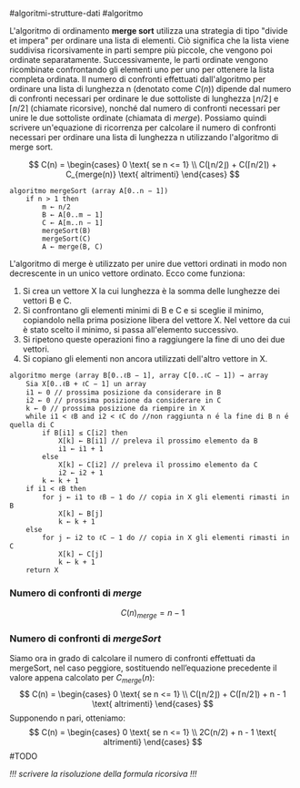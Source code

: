 #algoritmi-strutture-dati  #algoritmo 

L'algoritmo di ordinamento **merge sort** utilizza una strategia di tipo "divide et impera" per ordinare una lista di elementi. Ciò significa che la lista viene suddivisa ricorsivamente in parti sempre più piccole, che vengono poi ordinate separatamente. Successivamente, le parti ordinate vengono ricombinate confrontando gli elementi uno per uno per ottenere la lista completa ordinata. Il numero di confronti effettuati dall'algoritmo per ordinare una lista di lunghezza n (denotato come $C(n)$) dipende dal numero di confronti necessari per ordinare le due sottoliste di lunghezza $⌊n/2⌋$ e $⌈n/2⌉$ (chiamate ricorsive), nonché dal numero di confronti necessari per unire le due sottoliste ordinate (chiamata di *merge*). Possiamo quindi scrivere un'equazione di ricorrenza per calcolare il numero di confronti necessari per ordinare una lista di lunghezza n utilizzando l'algoritmo di merge sort.

$$
C(n) = 
\begin{cases}
	0 \text{ se n <= 1}  \\
	C(⌊n/2⌋) + C(⌈n/2⌉) + C_{merge(n)} \text{ altrimenti}
\end{cases}
$$

```
algoritmo mergeSort (array A[0..n − 1])  
	if n > 1 then  
		m ← n/2  
		B ← A[0..m − 1]  
		C ← A[m..n − 1]  
		mergeSort(B)  
		mergeSort(C)  
		A ← merge(B, C)
```

L'algoritmo di merge è utilizzato per unire due vettori ordinati in modo non decrescente in un unico vettore ordinato. Ecco come funziona:

1.  Si crea un vettore X la cui lunghezza è la somma delle lunghezze dei vettori B e C.
2.  Si confrontano gli elementi minimi di B e C e si sceglie il minimo, copiandolo nella prima posizione libera del vettore X. Nel vettore da cui è stato scelto il minimo, si passa all'elemento successivo.
3.  Si ripetono queste operazioni fino a raggiungere la fine di uno dei due vettori.
4.  Si copiano gli elementi non ancora utilizzati dell'altro vettore in X.

```
algoritmo merge (array B[0..ℓB − 1], array C[0..ℓC − 1]) → array
	Sia X[0..ℓB + ℓC − 1] un array
	i1 ← 0 // prossima posizione da considerare in B  
	i2 ← 0 // prossima posizione da considerare in C  
	k ← 0 // prossima posizione da riempire in X
	while i1 < ℓB and i2 < ℓC do //non raggiunta n ́e la fine di B n ́e quella di C
		if B[i1] ≤ C[i2] then
			X[k] ← B[i1] // preleva il prossimo elemento da B
			i1 ← i1 + 1
		else
			X[k] ← C[i2] // preleva il prossimo elemento da C
			i2 ← i2 + 1
		k ← k + 1
	if i1 < ℓB then  
		for j ← i1 to ℓB − 1 do // copia in X gli elementi rimasti in B  
			X[k] ← B[j]  
			k ← k + 1  
	else  
		for j ← i2 to ℓC − 1 do // copia in X gli elementi rimasti in C  
			X[k] ← C[j]  
			k ← k + 1  
	return X
```

### Numero di confronti di *merge*

$$C(n)_{merge} = n - 1$$

### Numero di confronti di *mergeSort*

Siamo ora in grado di calcolare il numero di confronti effettuati da mergeSort, nel caso peggiore, sostituendo nell’equazione precedente il valore appena calcolato per $C_{merge}(n)$:
$$
C(n) = 
\begin{cases}
	0 \text{ se n <= 1}  \\
	C(⌊n/2⌋) + C(⌈n/2⌉) + n - 1 \text{ altrimenti}
\end{cases}
$$
Supponendo n pari, otteniamo:
$$
C(n) = 
\begin{cases}
	0 \text{ se n <= 1}  \\
	2C(n/2) + n - 1 \text{ altrimenti}
\end{cases}
$$
#TODO 

_!!! scrivere la risoluzione della formula ricorsiva !!!_
